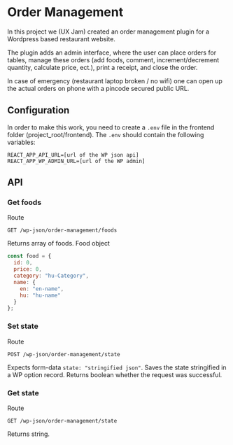 
# Order Management
In this project we (UX Jam) created an order management plugin for a Wordpress based restaurant website. 

The plugin adds an admin interface, where the user can place orders for tables, manage these orders (add foods, comment, increment/decrement quantity, calculate price, ect.), print a receipt, and close the order. 

In case of emergency (restaurant laptop broken / no wifi) one can open up the actual orders on phone with a pincode secured public URL.
## Configuration
In order to make this work, you need to create a `.env` file in the frontend folder (project_root/frontend). The `.env` should contain the following variables:
```
REACT_APP_API_URL=[url of the WP json api]
REACT_APP_WP_ADMIN_URL=[url of the WP admin]
```
## API
### Get foods
Route
```
GET /wp-json/order-management/foods
```
Returns array of foods.
Food object
```javascript
const food = {
  id: 0,
  price: 0,
  category: "hu-Category",
  name: {
    en: "en-name",
    hu: "hu-name"
  }
};
```
### Set state
Route
```
POST /wp-json/order-management/state
```
Expects form-data `state: "stringified json"`.
Saves the state stringified in a WP option record.
Returns boolean whether the request was successful.
### Get state
Route
```
GET /wp-json/order-management/state
```
Returns string.
